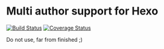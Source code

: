 # Multi author support for Hexo #

[![Build Status](https://travis-ci.org/bob983/hexo-multiauthor.svg?branch=master)](https://travis-ci.org/bob983/hexo-multiauthor) [![Coverage Status](https://coveralls.io/repos/bob983/hexo-multiauthor/badge.svg)](https://coveralls.io/r/bob983/hexo-multiauthor)

Do not use, far from finished ;)